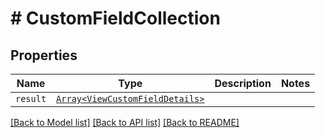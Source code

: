 # # CustomFieldCollection



## Properties

Name | Type | Description | Notes
------------ | ------------- | ------------- | -------------
| `result` | [```Array<ViewCustomFieldDetails>```](ViewCustomFieldDetails.md) |   |  |

[[Back to Model list]](../README.md#models) [[Back to API list]](../README.md#api-endpoints) [[Back to README]](../README.md)
